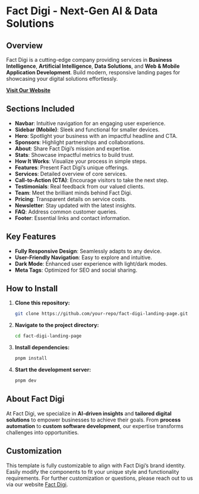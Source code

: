 # Fact Digi - Next-Gen AI & Data Solutions

## Overview

Fact Digi is a cutting-edge company providing services in **Business Intelligence**,
**Artificial Intelligence**, **Data Solutions**, and **Web & Mobile Application Development**.
Build modern, responsive landing pages for showcasing your digital solutions effortlessly.

[**Visit Our Website**](http://factdigi.com)

## Sections Included

- **Navbar**: Intuitive navigation for an engaging user experience.
- **Sidebar (Mobile)**: Sleek and functional for smaller devices.
- **Hero**: Spotlight your business with an impactful headline and CTA.
- **Sponsors**: Highlight partnerships and collaborations.
- **About**: Share Fact Digi’s mission and expertise.
- **Stats**: Showcase impactful metrics to build trust.
- **How It Works**: Visualize your process in simple steps.
- **Features**: Present Fact Digi’s unique offerings.
- **Services**: Detailed overview of core services.
- **Call-to-Action (CTA)**: Encourage visitors to take the next step.
- **Testimonials**: Real feedback from our valued clients.
- **Team**: Meet the brilliant minds behind Fact Digi.
- **Pricing**: Transparent details on service costs.
- **Newsletter**: Stay updated with the latest insights.
- **FAQ**: Address common customer queries.
- **Footer**: Essential links and contact information.

## Key Features

- **Fully Responsive Design**: Seamlessly adapts to any device.
- **User-Friendly Navigation**: Easy to explore and intuitive.
- **Dark Mode**: Enhanced user experience with light/dark modes.
- **Meta Tags**: Optimized for SEO and social sharing.

## How to Install

1.  **Clone this repository:**

    ```bash
    git clone https://github.com/your-repo/fact-digi-landing-page.git
    ```

2.  **Navigate to the project directory:**

    ```bash
    cd fact-digi-landing-page
    ```

3.  **Install dependencies:**

    ```bash
    pnpm install
    ```

4.  **Start the development server:**
    ```bash
    pnpm dev
    ```

## About Fact Digi

At Fact Digi, we specialize in **AI-driven insights** and **tailored digital solutions**
to empower businesses to achieve their goals. From **process automation** to **custom software development**,
our expertise transforms challenges into opportunities.

## Customization

This template is fully customizable to align with Fact Digi’s brand identity.
Easily modify the components to fit your unique style and functionality requirements.
For further customization or questions, please reach out to us via our website [Fact Digi](http://factdigi.com).
